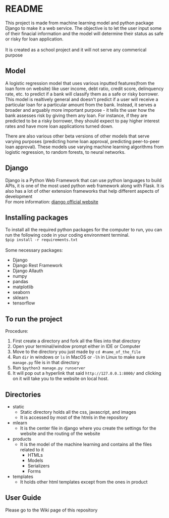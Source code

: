# README
This project is made from machine learning model and python package Django to make it a web service. The objective is to let the user input some of their finacial information and the model will determine their status as safe or risky for loan application.<br><br>
It is created as a school project and it will not serve any commerical purpose

## Model
A logistic regression model that uses various inputted features(from the loan form on website) like user income, debt ratio, credit score, delinquency rate, etc. to predict if a bank will classify them as a safe or risky borrower. This model is realtively general and doesn't predict if a user will receive a particular loan for a particular amount from the bank. Instead, it serves a broader and arguably more important purpose - it tells the user how the bank assesses risk by giving them any loan. For instance, if they are predicted to be a risky borrower, they should expect to pay higher interest rates and have more loan applications turned down.

There are also various other beta versions of other models that serve varying purposes (predicting home loan approval, predicting peer-to-peer loan approval). These models use varying machine learning algorithms from logistic regression, to random forests, to neural networks.

## Django
Django is a Python Web Framework that can use python languages to build APIs, it is one of the most used python web framework along with Flask. It is also has a lot of other extension frameworks that help different aspects of development<br>
For more information: [django official website](https://www.djangoproject.com/)

## Installing packages
To install all the required python packages for the computer to run, you can run the following code in your coding environment terminal.<br>
`$pip install -r requirements.txt`
<br><br>
Some necessary packages:
- Django
- Django Rest Framework
- Django Allauth
- numpy
- pandas
- matplotlib
- seaborn
- sklearn
- tensorflow

## To run the project
Procedure:
1. First create a directory and fork all the files into that directory
2. Open your terminal/window prompt either in IDE or Computer
3. Move to the directory you just made by `cd #name_of_the_file`
4. Run ```dir``` in windows or ```ls``` in MacOS or ```-lh``` in Linux to make sure `manage.py` file is in that directory
5. Run `$python3 manage.py runserver`
6. It will pop out a hyperlink that said `http://127.0.0.1:8000/` and clicking on it will take you to the website on local host.

## Directories
- static
  - Static directory holds all the css, javascript, and images
  - It is accessed by most of the htmls in the repository
- mlearn
  - It is the center file in django where you create the settings for the website and the routing of the website
- products
  - It is the model of the machine learning and contains all the files related to it
    - HTMLs
    - Models
    - Serializers
    - Forms
- templates
  - It holds other html templates except from the ones in product
 
 ## User Guide
 Please go to the Wiki page of this repository
